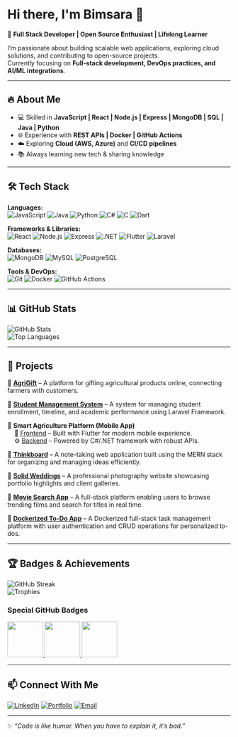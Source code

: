# Hi there, I'm Bimsara 👋  

<!--
**BimsaraWickramanayaka/BimsaraWickramanayaka** is a ✨ _special_ ✨ repository because its `README.md` (this file) appears on your GitHub profile.

Here are some ideas to get you started:

- 🔭 I’m currently working on ...
- 🌱 I’m currently learning ...
- 👯 I’m looking to collaborate on ...
- 🤔 I’m looking for help with ...
- 💬 Ask me about ...
- 📫 How to reach me: ...
- 😄 Pronouns: ...
- ⚡ Fun fact: ...
-->

🚀 **Full Stack Developer | Open Source Enthusiast | Lifelong Learner**  

I’m passionate about building scalable web applications, exploring cloud solutions, and contributing to open-source projects.  
Currently focusing on **Full-stack development, DevOps practices, and AI/ML integrations**.  

---

## 🔥 About Me  
- 💻 Skilled in **JavaScript | React | Node.js | Express | MongoDB | SQL | Java | Python**  
- 🌐 Experience with **REST APIs | Docker | GitHub Actions**  
- ☁️ Exploring **Cloud (AWS, Azure)** and **CI/CD pipelines**  
- 📚 Always learning new tech & sharing knowledge  

---

## 🛠️ Tech Stack  

**Languages:**  
![JavaScript](https://img.shields.io/badge/JavaScript-F7DF1E?style=for-the-badge&logo=javascript&logoColor=000)
![Java](https://img.shields.io/badge/Java-007396?style=for-the-badge&logo=java&logoColor=fff)
![Python](https://img.shields.io/badge/Python-3776AB?style=for-the-badge&logo=python&logoColor=fff)
![C#](https://img.shields.io/badge/C%23-239120?style=for-the-badge&logo=c-sharp&logoColor=fff)
![C](https://img.shields.io/badge/C-00599C?style=for-the-badge&logo=c&logoColor=fff)
![Dart](https://img.shields.io/badge/Dart-0175C2?style=for-the-badge&logo=dart&logoColor=fff)

**Frameworks & Libraries:**  
![React](https://img.shields.io/badge/React-61DAFB?style=for-the-badge&logo=react&logoColor=000)
![Node.js](https://img.shields.io/badge/Node.js-339933?style=for-the-badge&logo=nodedotjs&logoColor=fff)
![Express](https://img.shields.io/badge/Express-000?style=for-the-badge&logo=express&logoColor=fff)
![.NET](https://img.shields.io/badge/.NET-512BD4?style=for-the-badge&logo=dotnet&logoColor=fff)
![Flutter](https://img.shields.io/badge/Flutter-02569B?style=for-the-badge&logo=flutter&logoColor=fff)
![Laravel](https://img.shields.io/badge/Laravel-F95353?style=for-the-badge&logo=laravel&logoColor=fff)

**Databases:**  
![MongoDB](https://img.shields.io/badge/MongoDB-47A248?style=for-the-badge&logo=mongodb&logoColor=fff)
![MySQL](https://img.shields.io/badge/MySQL-4479A1?style=for-the-badge&logo=mysql&logoColor=fff)
![PostgreSQL](https://img.shields.io/badge/PostgreSQL-336791?style=for-the-badge&logo=postgresql&logoColor=fff)

**Tools & DevOps:**  
![Git](https://img.shields.io/badge/Git-F05032?style=for-the-badge&logo=git&logoColor=fff)
![Docker](https://img.shields.io/badge/Docker-2496ED?style=for-the-badge&logo=docker&logoColor=fff)
![GitHub Actions](https://img.shields.io/badge/GitHub_Actions-2088FF?style=for-the-badge&logo=github-actions&logoColor=fff)

---

## 📊 GitHub Stats  

![GitHub Stats](https://github-readme-stats.vercel.app/api?username=BimsaraWickramanayaka&show_icons=true&theme=tokyonight)  
![Top Languages](https://github-readme-stats.vercel.app/api/top-langs/?username=BimsaraWickramanayaka&layout=compact&theme=tokyonight) 

---

## 🚀 Projects  

🔹 [**AgriGift**](https://github.com/BimsaraWickramanayaka/AgriGift) – A platform for gifting agricultural products online, connecting farmers with customers.  

🔹 [**Student Management System**](https://github.com/Sachindu-Nethmin/FOG-SM) – A system for managing student enrollment, timeline, and academic performance using Laravel Framework.  

🔹 **Smart Agriculture Platform (Mobile App)**  
&nbsp;&nbsp;&nbsp;&nbsp;📱 [Frontend](https://github.com/KavinduAluthwaththa/Capstone-Project-Frontend) – Built with Flutter for modern mobile experience.  
&nbsp;&nbsp;&nbsp;&nbsp;⚙️ [Backend](https://github.com/KavinduAluthwaththa/Capstone-Project-Backend) – Powered by C#/.NET framework with robust APIs.  

🔹 [**Thinkboard**](https://github.com/BimsaraWickramanayaka/mern-thinkboard) – A note-taking web application built using the MERN stack for organizing and managing ideas efficiently.  

🔹 [**Solid Weddings**](https://github.com/Sachindu-Nethmin/solidweddings) – A professional photography website showcasing portfolio highlights and client galleries.  

🔹 [**Movie Search App**](https://github.com/BimsaraWickramanayaka/Movie_search_app) – A full-stack platform enabling users to browse trending films and search for titles in real time.  

🔹 [**Dockerized To-Do App**](https://github.com/BimsaraWickramanayaka/Dockerized-todo-app) – A Dockerized full-stack task management platform with user authentication and CRUD operations for personalized to-dos.  

---

## 🏆 Badges & Achievements  

![GitHub Streak](https://streak-stats.demolab.com?user=BimsaraWickramanayaka&theme=tokyonight)  
![Trophies](https://github-profile-trophy.vercel.app/?username=BimsaraWickramanayaka&theme=tokyonight&no-frame=true&margin-w=15)  

### Special GitHub Badges  

<a href="https://github.com/BimsaraWickramanayaka">
  <img src="https://github.githubassets.com/images/modules/profile/achievements/pull-shark-default.png" width="80" />
</a>
<a href="https://github.com/BimsaraWickramanayaka">
  <img src="https://github.githubassets.com/images/modules/profile/achievements/quickdraw-default.png" width="80" />
</a>
<a href="https://github.com/BimsaraWickramanayaka">
  <img src="https://github.githubassets.com/images/modules/profile/achievements/yolo-default.png" width="80" />
</a>

 


---

## 📫 Connect With Me

[![LinkedIn](https://img.shields.io/badge/-LinkedIn-0A66C2?style=flat&logo=linkedin&logoColor=fff)](https://www.linkedin.com/in/bimsara-wickramanayaka-7a8810266)
[![Portfolio](https://img.shields.io/badge/-Portfolio-000?style=flat&logo=firefox&logoColor=fff)](https://react-tailwind-portfolio-two-peach.vercel.app/)
[![Email](https://img.shields.io/badge/-Email-D14836?style=flat&logo=gmail&logoColor=fff)](mailto:wickramanayakab@gmail.com)

---
✨ *“Code is like humor. When you have to explain it, it’s bad.”*  

